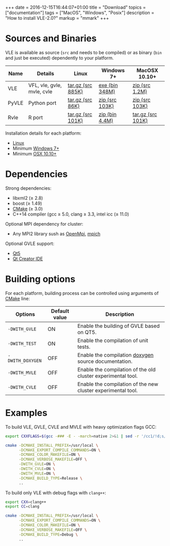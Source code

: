 +++
date = 2016-12-15T16:44:07+01:00
title = "Download"
topics = ["documentation"]
tags = ["MacOS", "Windows", "Posix"]
description = "How to install VLE-2.0?"
markup = "mmark"
+++

Sources and Binaries
====================

VLE is available as source (`src` and needs to be compiled) or as binary (`bin` and just be executed) dependently to your platform.

| Name  | Details                    | Linux                                                                                             | Windows 7+                                                                                   | MacOSX 10.10+                                                                                |
|-------|----------------------------|---------------------------------------------------------------------------------------------------|----------------------------------------------------------------------------------------------|----------------------------------------------------------------------------------------------|
| VLE   | VFL, vle, gvle, mvle, cvle | [tar.gz (src 885K)](http://www.vle-project.org/pub/vle/2.0/2.0.0-beta2/vle-2.0.0-beta2.tar.gz)  | [exe (bin 348M)](http://www.vle-project.org/pub/vle/2.0/2.0.0-beta2/Setup-VLE_2_0_0-beta2.exe)   | [zip (src 1.2M)](http://www.vle-project.org/pub/vle/2.0/2.0.0-beta2/vle-2.0.0-beta2.zip)   |
| PyVLE | Python port                | [tar.gz (src 86K)](http://www.vle-project.org/pub/vle/2.0/2.0.0-beta2/pyvle-2.0.0-beta2.tar.gz) | [zip (src 103K)](http://www.vle-project.org/pub/vle/2.0/2.0.0-beta2/pyvle-2.0.0-beta2.zip) | [zip (src 103K)](http://www.vle-project.org/pub/vle/2.0/2.0.0-beta2/pyvle-2.0.0-beta2.zip)                       |
| Rvle  | R port                     | [tar.gz (src 101K)](http://www.vle-project.org/pub/vle/2.0/2.0.0-beta2/rvle_2.0.0-4.tar.gz)     | [zip (bin 4.4M)](http://www.vle-project.org/pub/vle/2.0/2.0.0-beta2/rvle_2.0.0-4.zip)       | [tar.gz (src 101K)](http://www.vle-project.org/pub/vle/2.0/2.0.0-beta2/rvle_2.0.0-4.tar.gz) |

Installation details for each platform:

- [Linux](linux)
- Minimum [Windows 7+](windows)
- Minimum [OSX 10.10+](apple)

Dependencies
============

Strong dependencies:

- libxml2 (≥ 2.8)
- boost (≥ 1.49)
- [CMake](https://cmake.org/) (≥ 3.0)
- C++14 compiler (gcc ≥ 5.0, clang ≥ 3.3, intel icc (≥ 11.0)

Optional MPI dependency for cluster:

- Any MPI2 library sush as [OpenMpi](https://www.open-mpi.org/), [mpich](https://www.mpich.org/)

Optional GVLE support:

- [Qt5](https://doc.qt.io/qt-5/)
- [Qt Creator IDE](https://www.qt.io/ide/)

Building options
================

For each platform, building process can be controlled using arguments of [CMake](https://cmake.org/) line:

| Options                  | Default value | Description                                                                                   |
|--------------------------|---------------|-----------------------------------------------------------------------------------------------|
| `-DWITH_GVLE`            | ON            | Enable the building of GVLE based on QT5.                                                     |
| `-DWITH_TEST`            | ON            | Enable the compilation of unit tests.                                                         |
| `-DWITH_DOXYGEN`         | OFF           | Enable the compilation [doxygen](http://www.stack.nl/~dimitri/doxygen/) source documentation. |
| `-DWITH_MVLE`            | OFF           | Enable the compilation of the old cluster experimental tool.                                  |
| `-DWITH_CVLE`            | OFF           | Enable the compilation of the new cluster experimental tool.                                  |

Examples
========

To build VLE, GVLE, CVLE and MVLE with heavy optimization flags GCC:

``` bash
export CXXFLAGS=$(gcc -### -E - -march=native 2>&1 | sed -r '/cc1/!d;s/(")|(^.* - )|( -mno-[^\ ]+)//g')

cmake -DCMAKE_INSTALL_PREFIX=/usr/local \
      -DCMAKE_EXPORT_COMPILE_COMMANDS=ON \
      -DCMAKE_COLOR_MAKEFILE=ON \
      -DCMAKE_VERBOSE_MAKEFILE=OFF \
      -DWITH_GVLE=ON \
      -DWITH_CVLE=ON \
      -DWITH_MVLE=ON \
      -DCMAKE_BUILD_TYPE=Release \
      ..
```

To build only VLE with debug flags with `clang++`:

``` bash
export CXX=clang++
export CC=clang

cmake -DCMAKE_INSTALL_PREFIX=/usr/local \
      -DCMAKE_EXPORT_COMPILE_COMMANDS=ON \
      -DCMAKE_COLOR_MAKEFILE=ON \
      -DCMAKE_VERBOSE_MAKEFILE=OFF \
      -DCMAKE_BUILD_TYPE=Debug \
      ..
```
